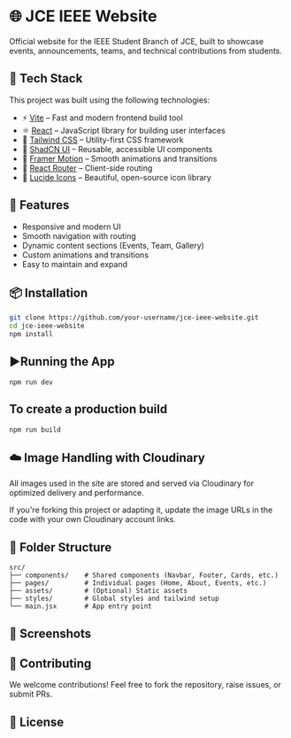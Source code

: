 # 🌐 JCE IEEE Website

Official website for the IEEE Student Branch of JCE, built to showcase events, announcements, teams, and technical contributions from students.

## 🔧 Tech Stack

This project was built using the following technologies:

- ⚡ [Vite](https://vitejs.dev/) – Fast and modern frontend build tool
- ⚛️ [React](https://reactjs.org/) – JavaScript library for building user interfaces
- 🎨 [Tailwind CSS](https://tailwindcss.com/) – Utility-first CSS framework
- 🧩 [ShadCN UI](https://ui.shadcn.com/) – Reusable, accessible UI components
- 💫 [Framer Motion](https://www.framer.com/motion/) – Smooth animations and transitions
- 🎯 [React Router](https://reactrouter.com/) – Client-side routing
- 🌈 [Lucide Icons](https://lucide.dev/) – Beautiful, open-source icon library

## 🚀 Features

- Responsive and modern UI
- Smooth navigation with routing
- Dynamic content sections (Events, Team, Gallery)
- Custom animations and transitions
- Easy to maintain and expand

## 📦 Installation

```bash
git clone https://github.com/your-username/jce-ieee-website.git
cd jce-ieee-website
npm install

```
## ▶️Running the App
```
npm run dev
```

## To create a production build
```
npm run build
```

## ☁️ Image Handling with Cloudinary

All images used in the site are stored and served via Cloudinary for optimized delivery and performance.

If you're forking this project or adapting it, update the image URLs in the code with your own Cloudinary account links.

## 📁 Folder Structure

```
src/
├── components/    # Shared components (Navbar, Footer, Cards, etc.)
├── pages/         # Individual pages (Home, About, Events, etc.)
├── assets/        # (Optional) Static assets
├── styles/        # Global styles and tailwind setup
└── main.jsx       # App entry point
```
## 📸 Screenshots

## 🤝 Contributing
We welcome contributions! Feel free to fork the repository, raise issues, or submit PRs.

## 📄 License





